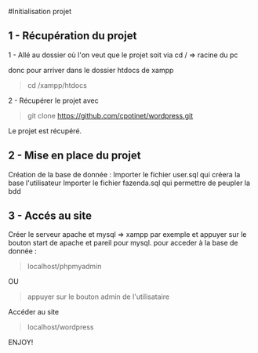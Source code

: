 #Initialisation projet

## 1 - Récupération du projet

1 - Allé au dossier où l'on veut que le projet soit via
cd / => racine du pc

donc pour arriver dans le dossier htdocs de xampp
>cd /xampp/htdocs

2 - Récupérer le projet avec

> git clone https://github.com/cpotinet/wordpress.git

Le projet est récupéré.

## 2 - Mise en place du projet

Création de la base de donnée :
Importer le fichier user.sql qui créera la base l'utilisateur
Importer le fichier fazenda.sql qui permettre de peupler la bdd

## 3 - Accés au site

Créer le serveur apache et mysql => xampp par exemple et appuyer sur le bouton start de apache et pareil pour mysql.
pour acceder à la base de donnée :

>localhost/phpmyadmin

OU

>appuyer sur le bouton admin de l'utilisataire

Accéder au site

>localhost/wordpress

ENJOY!



